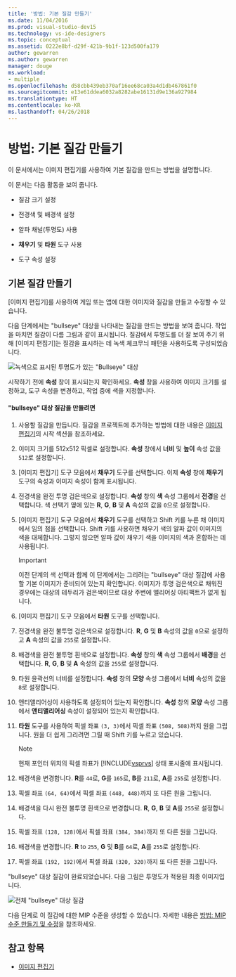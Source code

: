 ```yaml
---
title: '방법: 기본 질감 만들기'
ms.date: 11/04/2016
ms.prod: visual-studio-dev15
ms.technology: vs-ide-designers
ms.topic: conceptual
ms.assetid: 0222e8bf-d29f-421b-9b1f-123d500fa179
author: gewarren
ms.author: gewarren
manager: douge
ms.workload:
- multiple
ms.openlocfilehash: d58cbb439eb370af16ee68ca03a4d1db467861f0
ms.sourcegitcommit: e13e61ddea6032a8282abe16131d9e136a927984
ms.translationtype: HT
ms.contentlocale: ko-KR
ms.lasthandoff: 04/26/2018
---
```

# <a name="how-to-create-a-basic-texture"></a>방법: 기본 질감 만들기
이 문서에서는 이미지 편집기를 사용하여 기본 질감을 만드는 방법을 설명합니다.

 이 문서는 다음 활동을 보여 줍니다.

-   질감 크기 설정

-   전경색 및 배경색 설정

-   알파 채널(투명도) 사용

-   **채우기** 및 **타원** 도구 사용

-   도구 속성 설정

## <a name="creating-a-basic-texture"></a>기본 질감 만들기
 [이미지 편집기]를 사용하여 게임 또는 앱에 대한 이미지와 질감을 만들고 수정할 수 있습니다.

 다음 단계에서는 "bullseye" 대상을 나타내는 질감을 만드는 방법을 보여 줍니다. 작업을 마치면 질감이 다름 그림과 같이 표시됩니다. 질감에서 투명도를 더 잘 보여 주기 위해 [이미지 편집기]는 질감을 표시하는 데 녹색 체크무늬 패턴을 사용하도록 구성되었습니다.

 ![녹색으로 표시된 투명도가 있는 "Bullseye" 대상](../designers/media/digit-bullseye-texture-in-editor.png "Digit-Bullseye-Texture-In-Editor")

 시작하기 전에 **속성** 창이 표시되는지 확인하세요. **속성** 창을 사용하여 이미지 크기를 설정하고, 도구 속성을 변경하고, 작업 중에 색을 지정합니다.

#### <a name="to-create-a-bullseye-target-texture"></a>"bullseye" 대상 질감을 만들려면

1.  사용할 질감을 만듭니다. 질감을 프로젝트에 추가하는 방법에 대한 내용은 [이미지 편집기](../designers/image-editor.md)의 시작 섹션을 참조하세요.

2.  이미지 크기를 512x512 픽셀로 설정합니다. **속성** 창에서 **너비** 및 **높이** 속성 값을 `512`로 설정합니다.

3.  [이미지 편집기] 도구 모음에서 **채우기** 도구를 선택합니다. 이제 **속성** 창에 **채우기** 도구의 속성과 이미지 속성이 함께 표시됩니다.

4.  전경색을 완전 투명 검은색으로 설정합니다. **속성** 창의 **색** 속성 그룹에서 **전경**을 선택합니다. 색 선택기 옆에 있는 **R**, **G**, **B** 및 **A** 속성의 값을 `0`으로 설정합니다.

5.  [이미지 편집기] 도구 모음에서 **채우기** 도구를 선택하고 Shift 키를 누른 채 이미지에서 임의 점을 선택합니다. Shift 키를 사용하면 채우기 색의 알파 값이 이미지의 색을 대체합니다. 그렇지 않으면 알파 값이 채우기 색을 이미지의 색과 혼합하는 데 사용됩니다.

    > [!IMPORTANT]
    >  이전 단계의 색 선택과 함께 이 단계에서는 그리려는 "bullseye" 대상 질감에 사용할 기본 이미지가 준비되어 있는지 확인합니다. 이미지가 투명 검은색으로 채워진 경우에는 대상의 테두리가 검은색이므로 대상 주변에 앨리어싱 아티팩트가 없게 됩니다.

6.  [이미지 편집기] 도구 모음에서 **타원** 도구를 선택합니다.

7.  전경색을 완전 불투명 검은색으로 설정합니다. **R**, **G** 및 **B** 속성의 값을 `0`으로 설정하고 **A** 속성의 값을 `255`로 설정합니다.

8.  배경색을 완전 불투명 흰색으로 설정합니다. **속성** 창의 **색** 속성 그룹에서 **배경**을 선택합니다. **R**, **G**, **B** 및 **A** 속성의 값을 `255`로 설정합니다.

9. 타원 윤곽선의 너비를 설정합니다. **속성** 창의 **모양** 속성 그룹에서 **너비** 속성의 값을 `8`로 설정합니다.

10. 앤티앨리어싱이 사용하도록 설정되어 있는지 확인합니다. **속성** 창의 **모양** 속성 그룹에서 **앤티앨리어싱** 속성이 설정되어 있는지 확인합니다.

11. **타원** 도구를 사용하여 픽셀 좌표 `(3, 3)`에서 픽셀 좌표 `(508, 508)`까지 원을 그립니다. 원을 더 쉽게 그리려면 그릴 때 Shift 키를 누르고 있습니다.

    > [!NOTE]
    >  현재 포인터 위치의 픽셀 좌표가 [!INCLUDE[vsprvs](../code-quality/includes/vsprvs_md.md)] 상태 표시줄에 표시됩니다.

12. 배경색을 변경합니다. **R**를 `44`로, **G**를 `165`로, **B**를 `211`로, **A**를 `255`로 설정합니다.

13. 픽셀 좌표 `(64, 64)`에서 픽셀 좌표 `(448, 448)`까지 또 다른 원을 그립니다.

14. 배경색을 다시 완전 불투명 흰색으로 변경합니다. **R**, **G**, **B** 및 **A**를 `255`로 설정합니다.

15. 픽셀 좌표 `(128, 128)`에서 픽셀 좌표 `(384, 384)`까지 또 다른 원을 그립니다.

16. 배경색을 변경합니다. **R** to `255`, **G** 및 **B**를 `64`로, **A**를 `255`로 설정합니다.

17. 픽셀 좌표 `(192, 192)`에서 픽셀 좌표 `(320, 320)`까지 또 다른 원을 그립니다.

 "bullseye" 대상 질감이 완료되었습니다. 다음 그림은 투명도가 적용된 최종 이미지입니다.

 ![전체 "bullseye" 대상 질감](../designers/media/gfx_image_demo_bullseye.png "gfx_image_demo_bullseye")

 다음 단계로 이 질감에 대한 MIP 수준을 생성할 수 있습니다. 자세한 내용은 [방법: MIP 수준 만들기 및 수정](../designers/how-to-create-and-modify-mip-levels.md)을 참조하세요.

## <a name="see-also"></a>참고 항목

- [이미지 편집기](../designers/image-editor.md)